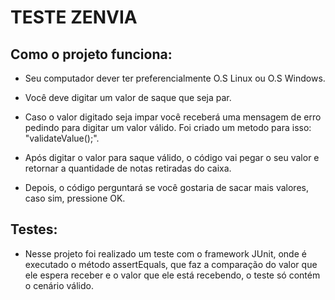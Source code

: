 # TESTE ZENVIA

## Como o projeto funciona: 

* Seu computador dever ter preferencialmente O.S Linux ou O.S Windows.

* Você deve digitar um valor de saque que seja par.

* Caso o valor digitado seja impar você receberá uma mensagem de erro pedindo para digitar um valor válido. Foi criado um metodo para isso: "validateValue();".

* Após digitar o valor para saque válido, o código vai pegar o seu valor e retornar a quantidade de notas retiradas do caixa. 

* Depois, o código perguntará se você gostaria de sacar mais valores, caso sim, pressione OK. 

## Testes:

* Nesse projeto foi realizado um teste com o framework JUnit, onde é executado o método assertEquals, que faz a comparação do valor que ele espera receber e o valor que ele está recebendo, o teste só contém o cenário válido. 


